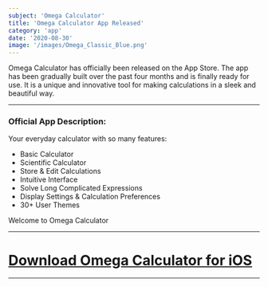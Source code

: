 ```yaml
---
subject: 'Omega Calculator'
title: 'Omega Calculator App Released'
category: 'app'
date: '2020-08-30'
image: '/images/Omega_Classic_Blue.png'
---
```


Omega Calculator has officially been released on the App Store. The app has been gradually built over the past four months and is finally ready for use. It is a unique and innovative tool for making calculations in a sleek and beautiful way.

---

### Official App Description:

Your everyday calculator with so many features: 

* Basic Calculator 
* Scientific Calculator 
* Store & Edit Calculations 
* Intuitive Interface 
* Solve Long Complicated Expressions 
* Display Settings & Calculation Preferences 
* 30+ User Themes 

Welcome to Omega Calculator

---

# [Download Omega Calculator for iOS](https://apps.apple.com/is/app/omega-calculator/id1528068503)

---
